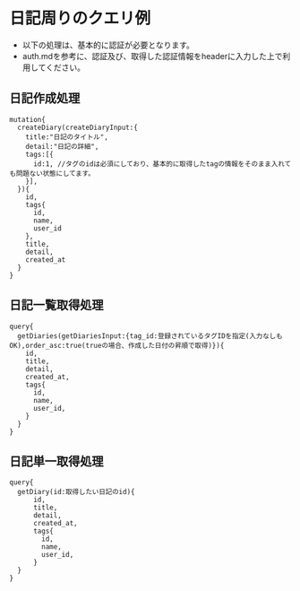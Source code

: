 # 日記周りのクエリ例

- 以下の処理は、基本的に認証が必要となります。
- auth.mdを参考に、認証及び、取得した認証情報をheaderに入力した上で利用してください。

## 日記作成処理

```
mutation{
  createDiary(createDiaryInput:{
    title:"日記のタイトル",
    detail:"日記の詳細",
    tags:[{
      id:1, //タグのidは必須にしており、基本的に取得したtagの情報をそのまま入れても問題ない状態にしてます。
    }],
  }){
    id,
    tags{
      id,
      name,
      user_id
    },
    title,
    detail,
    created_at
  }
}
```

## 日記一覧取得処理
```
query{
  getDiaries(getDiariesInput:{tag_id:登録されているタグIDを指定(入力なしもOK),order_asc:true(trueの場合、作成した日付の昇順で取得)}){
    id,
    title,
    detail,
    created_at,
    tags{
      id,
      name,
      user_id,
    }
  }
}
```

## 日記単一取得処理
```
query{
  getDiary(id:取得したい日記のid){
      id,
      title,
      detail,
      created_at,
      tags{
        id,
        name,
        user_id,
      }
  }
}
```
